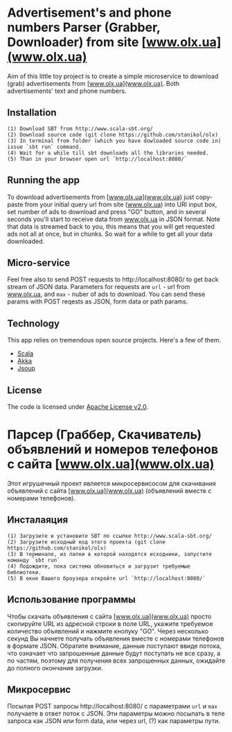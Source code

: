 # Advertisement's and phone numbers Parser (Grabber, Downloader) from site [www.olx.ua](www.olx.ua) 

Aim of this little toy project is to create a simple microservice to download (grab) advertisements from [www.olx.ua](www.olx.ua).
Both advertisements' text and phone numbers.  


## Installation

    (1) Download SBT from http://www.scala-sbt.org/
    (2) Download source code (git clone https://github.com/stanikol/olx)
    (3) In terminal from folder (which you have dowloaded source code in) issue `sbt run` command.
    (4) Wait for a while till sbt downloads all the libraries needed.
    (5) Than in your browser open url `http://localhost:8080/`

    
## Running the app

To download advertisements from [www.olx.ua](www.olx.ua) just copy-paste from  your initial query url from site (www.olx.ua) into URl input 
box, set number of ads to download and press "GO" button, and in several seconds you'll start to receive 
data from www.olx.ua in JSON format. Note that data is streamed back to you, this means that you will get requested 
ads not all at once, but in chunks. So wait for a while to get all your data downloaded.

## Micro-service
Feel free also to send POST requests to http://localhost:8080/ to get back stream of JSON data. 
Parameters for requests are `url` - url from www.olx.ua, and `max` - nuber of ads to download.
You can send these params with POST reqests as JSON, form data  or path params.


## Technology

This app relies on tremendous open source projects. Here's a few of them.

* [Scala](http://www.scala-lang.org)
* [Akka](http://akka.io)
* [Jsoup](https://jsoup.org/)


## License

The code is licensed under [Apache License v2.0](http://www.apache.org/licenses/LICENSE-2.0).


# Парсер (Граббер, Скачиватель) объявлений и номеров телефонов с сайта [www.olx.ua](www.olx.ua) 

Этот игрушечный проект является микросервисосом для скачивания объявлений с 
сайта [www.olx.ua](www.olx.ua) (объявлений вместе с номерами телефонов).

## Инсталаяция
    (1) Загрузите и установите SBT по ссылке http://www.scala-sbt.org/
    (2) Загрузите исходный код этого проекта (git clone https://github.com/stanikol/olx)
    (3) В терминале, из папки в которой находятся исходники, запустите команду `sbt run`
    (4) Подождите, пока система обновиться и загрузит требуемые библиотеки.
    (5) В окне Вашего броузера откройте url `http://localhost:8080/`
    
## Использование программы

Чтобы скачать объявления с сайта [www.olx.ua](www.olx.ua) просто скопируйте URL из 
адресной строки в поле URL, укажите требуемое количество объявлений и нажмите кнопуку "GO".
Через несколько секунд Вы начнете получать объявления вместе с номерами телефонов в формате JSON.
Обратите внимание, данные поступают ввиде потока, что означает что запрошенные данные будут поступать 
не все сразу, а по частям, поэтому для получения всех запрошенных данных, ожидайте до полного 
окончания загрузки.

## Микросервис

Посылая POST запросы http://localhost:8080/ с параметрами `url` и `max` получаете в ответ поток с JSON.
Эти параметры можно посылать в теле запроса как JSON или form data, или через url, (?) как параметры пути. 
 